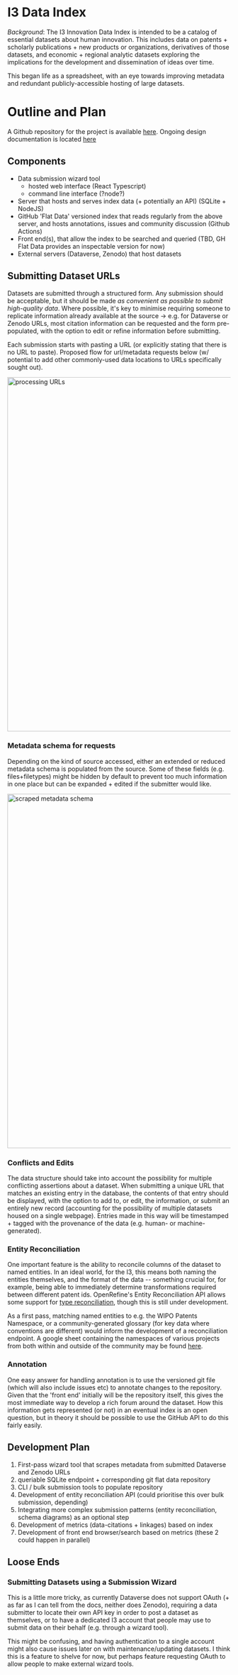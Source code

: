 # I3 Data Index 

_Background_: The I3 Innovation Data Index is intended to be a catalog of essential datasets about human innovation.  This includes data on patents + scholarly publications + new products or organizations, derivatives of those datasets, and economic + regional analytic datasets exploring the implications for the development and dissemination of ideas over time.

This began life as a spreadsheet, with an eye towards improving metadata and redundant publicly-accessible hosting of large datasets.

# Outline and Plan

A Github repository for the project is available [here](https://github.com/Innovation-Information-Initiative/i3-data-submission-wizard). Ongoing design documentation is located [here](https://www.figma.com/file/eOsZ0x1InqozLaCuKtxOXj/I3-Innovation-Data-Portal?node-id=0%3A1)

## Components

* Data submission wizard tool
	* hosted web interface (React Typescript)
	* command line interface (?node?)
* Server that hosts and serves index data (+ potentially an API) (SQLite + NodeJS)
* GitHub 'Flat Data' versioned index that reads regularly from the above server, and hosts annotations, issues and community discussion (Github Actions)
* Front end(s), that allow the index to be searched and queried (TBD, GH Flat Data provides an inspectable version for now)
* External servers (Dataverse, Zenodo) that host datasets

## Submitting Dataset URLs

Datasets are submitted through a structured form. Any submission should be acceptable, but it should be made *as convenient as possible to submit high-quality data*. Where possible, it's key to minimise requiring someone to replicate information already available at the source -> e.g. for Dataverse or Zenodo URLs, most citation information can be requested and the form pre-populated, with the option to edit or refine information before submitting.

Each submission starts with pasting a URL (or explicitly stating that there is no URL to paste). Proposed flow for url/metadata requests below (w/ potential to add other commonly-used data locations to URLs specifically sought out).

<img width="800" alt="processing URLs" src="https://user-images.githubusercontent.com/16444898/121041499-b9c51200-c7aa-11eb-93a4-fa891d9fd76c.png">

### Metadata schema for requests

Depending on the kind of source accessed, either an extended or reduced metadata schema is populated from the source. Some of these fields (e.g. files+filetypes) might be hidden by default to prevent too much information in one place but can be expanded + edited if the submitter would like.

<img width="800" alt="scraped metadata schema" alt="image" src="https://user-images.githubusercontent.com/16444898/121041891-1294aa80-c7ab-11eb-8b4f-1f4cf3159fd5.png">


### Conflicts and Edits

The data structure should take into account the possibility for multiple conflicting assertions about a dataset. When submitting a unique URL that matches an existing entry in the database, the contents of that entry should be displayed, with the option to add to, or edit, the information, or submit an entirely new record (accounting for the possibility of multiple datasets housed on a single webpage). Entries made in this way will be timestamped + tagged with the provenance of the data (e.g. human- or machine-generated).

### Entity Reconciliation

One important feature is the ability to reconcile columns of the dataset to named entities. In an ideal world, for the I3, this means both naming the entities themselves, and the format of the data -- something crucial for, for example, being able to immediately determine transformations required between different patent ids. OpenRefine's Entity Reconciliation API allows some support for [type reconciliation](https://github.com/OpenRefine/OpenRefine/issues/1547), though this is still under development.

As a first pass, matching named entities to e.g. the WIPO Patents Namespace, or a community-generated glossary (for key data where conventions are different) would inform the development of a reconciliation endpoint. A google sheet containing the namespaces of various projects from both within and outside of the community may be found [here](https://docs.google.com/spreadsheets/d/1pQZKYfUBCLUsJSysTlQaEi5GMzIRjaRYmmRdNVrTOac/edit#gid=1191797199).

### Annotation

One easy answer for handling annotation is to use the versioned git file (which will also include issues etc) to annotate changes to the repository. Given that the 'front end' initially will be the repository itself, this gives the most immediate way to develop a rich forum around the dataset. How this information gets represented (or not) in an eventual index is an open question, but in theory it should be possible to use the GitHub API to do this fairly easily.

## Development Plan

1. First-pass wizard tool that scrapes metadata from submitted Dataverse and Zenodo URLs
2. queriable SQLite endpoint + corresponding git flat data repository
3. CLI / bulk submission tools to populate repository
4. Development of entity reconciliation API (could prioritise this over bulk submission, depending)
5. Integrating more complex submission patterns (entity reconciliation, schema diagrams) as an optional step
6. Development of metrics (data-citations + linkages) based on index
7. Development of front end browser/search based on metrics (these 2 could happen in parallel)

## Loose Ends

### Submitting Datasets using a Submission Wizard

This is a little more tricky, as currently Dataverse does not support OAuth (+ as far as I can tell from the docs, neither does Zenodo), requiring a data submitter to locate their own API key in order to post a dataset as themselves, or to have a dedicated I3 account that people may use to submit data on their behalf (e.g. through a wizard tool).

This might be confusing, and having authentication to a single account might also cause issues later on with maintenance/updating datasets. I think this is a feature to shelve for now, but perhaps feature requesting OAuth to allow people to make external wizard tools.

